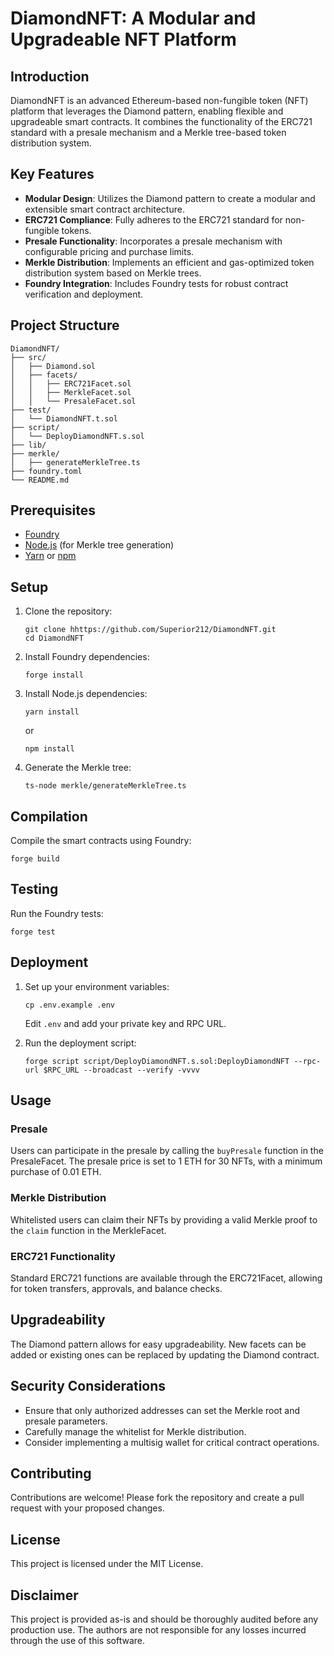 # DiamondNFT: A Modular and Upgradeable NFT Platform

## Introduction

DiamondNFT is an advanced Ethereum-based non-fungible token (NFT) platform that leverages the Diamond pattern, enabling flexible and upgradeable smart contracts. It combines the functionality of the ERC721 standard with a presale mechanism and a Merkle tree-based token distribution system.

## Key Features

- **Modular Design**: Utilizes the Diamond pattern to create a modular and extensible smart contract architecture.
- **ERC721 Compliance**: Fully adheres to the ERC721 standard for non-fungible tokens.
- **Presale Functionality**: Incorporates a presale mechanism with configurable pricing and purchase limits.
- **Merkle Distribution**: Implements an efficient and gas-optimized token distribution system based on Merkle trees.
- **Foundry Integration**: Includes Foundry tests for robust contract verification and deployment.

## Project Structure

```
DiamondNFT/
├── src/
│   ├── Diamond.sol
│   ├── facets/
│   │   ├── ERC721Facet.sol
│   │   ├── MerkleFacet.sol
│   │   └── PresaleFacet.sol
├── test/
│   └── DiamondNFT.t.sol
├── script/
│   └── DeployDiamondNFT.s.sol
├── lib/
├── merkle/
│   ├── generateMerkleTree.ts
├── foundry.toml
└── README.md
```

## Prerequisites

- [Foundry](https://book.getfoundry.sh/getting-started/installation.html)
- [Node.js](https://nodejs.org/) (for Merkle tree generation)
- [Yarn](https://yarnpkg.com/) or [npm](https://www.npmjs.com/)

## Setup

1. Clone the repository:

   ```
   git clone hhttps://github.com/Superior212/DiamondNFT.git
   cd DiamondNFT
   ```

2. Install Foundry dependencies:

   ```
   forge install
   ```

3. Install Node.js dependencies:

   ```
   yarn install
   ```

   or

   ```
   npm install
   ```

4. Generate the Merkle tree:
   ```
   ts-node merkle/generateMerkleTree.ts
   ```

## Compilation

Compile the smart contracts using Foundry:

```
forge build
```

## Testing

Run the Foundry tests:

```
forge test
```

## Deployment

1. Set up your environment variables:

   ```
   cp .env.example .env
   ```

   Edit `.env` and add your private key and RPC URL.

2. Run the deployment script:
   ```
   forge script script/DeployDiamondNFT.s.sol:DeployDiamondNFT --rpc-url $RPC_URL --broadcast --verify -vvvv
   ```

## Usage

### Presale

Users can participate in the presale by calling the `buyPresale` function in the PresaleFacet. The presale price is set to 1 ETH for 30 NFTs, with a minimum purchase of 0.01 ETH.

### Merkle Distribution

Whitelisted users can claim their NFTs by providing a valid Merkle proof to the `claim` function in the MerkleFacet.

### ERC721 Functionality

Standard ERC721 functions are available through the ERC721Facet, allowing for token transfers, approvals, and balance checks.

## Upgradeability

The Diamond pattern allows for easy upgradeability. New facets can be added or existing ones can be replaced by updating the Diamond contract.

## Security Considerations

- Ensure that only authorized addresses can set the Merkle root and presale parameters.
- Carefully manage the whitelist for Merkle distribution.
- Consider implementing a multisig wallet for critical contract operations.

## Contributing

Contributions are welcome! Please fork the repository and create a pull request with your proposed changes.

## License

This project is licensed under the MIT License.

## Disclaimer

This project is provided as-is and should be thoroughly audited before any production use. The authors are not responsible for any losses incurred through the use of this software.

